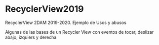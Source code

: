 # RecyclerView2019
RecyclerView 2DAM 2019-2020. Ejemplo de Usos y abusos

Algunas de las bases de un Recycler View con eventos de tocar, deslizar abajo, izquiers y derecha
